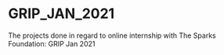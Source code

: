 # GRIP_JAN_2021
The projects done in regard to online internship with The Sparks Foundation: GRIP Jan 2021
